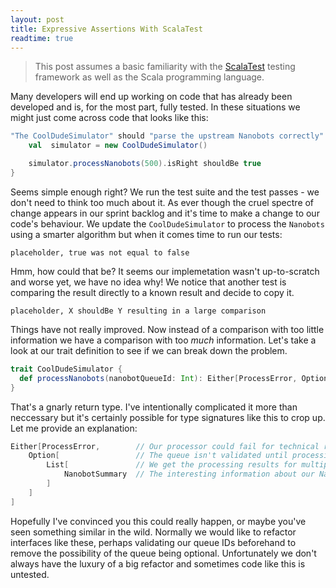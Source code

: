 ```yaml
---
layout: post
title: Expressive Assertions With ScalaTest
readtime: true
---
```


> This post assumes a basic familiarity with the [ScalaTest](https://www.scalatest.org/) testing framework as well as the Scala programming language.

Many developers will end up working on code that has already been developed and is, for the most part, fully tested. In these situations we might just come across code that looks like this:

<!-- replace with scastie example -->
```scala
"The CoolDudeSimulator" should "parse the upstream Nanobots correctly" in {
    val  simulator = new CoolDudeSimulator()

    simulator.processNanobots(500).isRight shouldBe true
}
```

Seems simple enough right? We run the test suite and the test passes - we don't need to think too much about it. As ever though the cruel spectre of change appears in our sprint backlog and it's time to make a change to our code's behaviour. We update the `CoolDudeSimulator` to process the `Nanobots` using a smarter algorithm but when it comes time to run our tests:

```
placeholder, true was not equal to false
```

Hmm, how could that be? It seems our implemetation wasn't up-to-scratch and worse yet, we have no idea why! We notice that another test is comparing the result directly to a known result and decide to copy it.

```
placeholder, X shouldBe Y resulting in a large comparison
```

Things have not really improved. Now instead of a comparison with too little information we have a comparison with too _much_ information.  Let's take a look at our trait definition to see if we can break down the problem.

```scala
trait CoolDudeSimulator {
  def processNanobots(nanobotQueueId: Int): Either[ProcessError, Option[List[NanobotSummary]]]
}
```

That's a gnarly return type. I've intentionally complicated it more than neccessary but it's certainly possible for type signatures like this to crop up. Let me provide an explanation:

```scala
Either[ProcessError,        // Our processor could fail for technical reasons.
    Option[                 // The queue isn't validated until processing and it could be missing.
        List[               // We get the processing results for multiple entries at once.
            NanobotSummary  // The interesting information about our Nanobots.
        ]
    ]
]
```

Hopefully I've convinced you this could really happen, or maybe you've seen something similar in the wild. Normally we would like to refactor interfaces like these, perhaps validating our queue IDs beforehand to remove the possibility of the queue being optional. Unfortunately we don't always have the luxury of a big refactor and sometimes code like this is untested.

<!--

Flaws with  basic testing approaches

Useful techniques for testing
- nested datatypes
- flexible requirements
- code as documentation

-->

<!-- <script src="https://scastie.scala-lang.org/xbrvky6fTjysG32zK6kzRQ.js"></script> -->